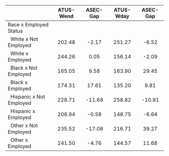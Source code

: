 
|                      |    ATUS-Wend |     ASEC-Gap |    ATUS-Wday |     ASEC-Gap |
| -------------------- | :----------: | :----------: | :----------: | :----------: |
| Race x Employed Status |              |              |              |              |
| &nbsp;&nbsp;White x Not Employed |       202.48 |        -2.17 |       251.27 |        -6.52 |
| &nbsp;&nbsp;White x Employed |       244.26 |         0.05 |       156.14 |        -2.09 |
| &nbsp;&nbsp;Black x Not Employed |       165.05 |         9.58 |       163.90 |        29.45 |
| &nbsp;&nbsp;Black x Employed |       174.31 |        17.61 |       135.20 |         9.81 |
| &nbsp;&nbsp;Hispanic x Not Employed |       228.71 |       -11.68 |       258.82 |       -10.91 |
| &nbsp;&nbsp;Hispanic x Employed |       208.94 |        -0.58 |       148.75 |        -6.64 |
| &nbsp;&nbsp;Other x Not Employed |       235.52 |       -17.08 |       216.71 |        39.27 |
| &nbsp;&nbsp;Other x Employed |       241.50 |        -4.76 |       144.57 |        11.68 |

